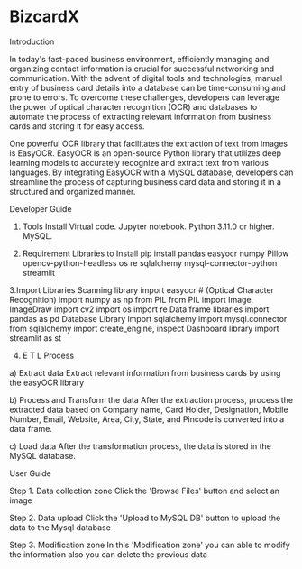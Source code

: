 # BizcardX
Introduction

In today's fast-paced business environment, efficiently managing and organizing contact information is crucial for successful networking and communication. With the advent of digital tools and technologies, manual entry of business card details into a database can be time-consuming and prone to errors. To overcome these challenges, developers can leverage the power of optical character recognition (OCR) and databases to automate the process of extracting relevant information from business cards and storing it for easy access.

One powerful OCR library that facilitates the extraction of text from images is EasyOCR. EasyOCR is an open-source Python library that utilizes deep learning models to accurately recognize and extract text from various languages. By integrating EasyOCR with a MySQL database, developers can streamline the process of capturing business card data and storing it in a structured and organized manner.

Developer Guide

 1. Tools Install
Virtual code.
Jupyter notebook.
Python 3.11.0 or higher.
MySQL.

 2. Requirement Libraries to Install
pip install pandas easyocr numpy Pillow opencv-python-headless os re sqlalchemy mysql-connector-python streamlit

 3.Import Libraries
 Scanning library
 import easyocr # (Optical Character Recognition)
 import numpy as np
 from PIL
 from PIL import Image, ImageDraw
 import cv2
 import os
 import re
 Data frame libraries
 import pandas as pd
 Database Library
 import sqlalchemy
 import mysql.connector
 from sqlalchemy import create_engine, inspect
 Dashboard library
 import streamlit as st

4. E T L Process

a) Extract data
Extract relevant information from business cards by using the easyOCR library

b) Process and Transform the data
After the extraction process, process the extracted data based on Company name, Card Holder, Designation, Mobile Number, Email, Website, Area, City, State, and Pincode is converted into a data frame.

c) Load data
After the transformation process, the data is stored in the MySQL database.

User Guide

Step 1. Data collection zone
Click the 'Browse Files' button and select an image

Step 2. Data upload
Click the 'Upload to MySQL DB' button to upload the data to the Mysql database

Step 3. Modification zone
In this 'Modification zone' you can able to modify the information also you can delete the previous data
